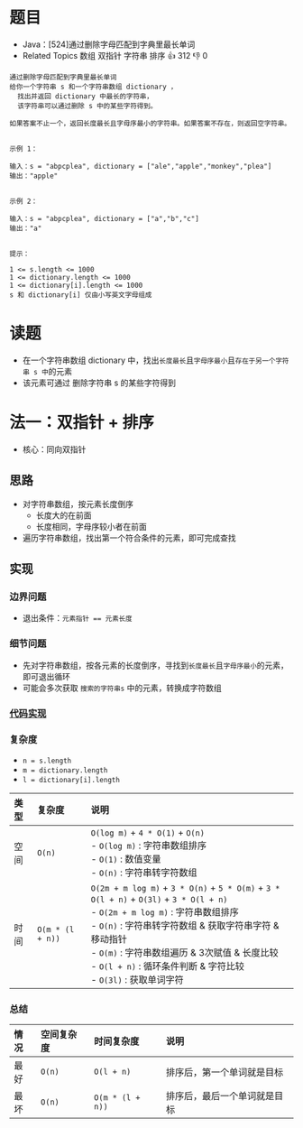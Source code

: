 # 题目

- Java：[524]通过删除字母匹配到字典里最长单词
- Related Topics 数组 双指针 字符串 排序 👍 312 👎 0

```text
通过删除字母匹配到字典里最长单词
给你一个字符串 s 和一个字符串数组 dictionary ，
  找出并返回 dictionary 中最长的字符串，
  该字符串可以通过删除 s 中的某些字符得到。

如果答案不止一个，返回长度最长且字母序最小的字符串。如果答案不存在，则返回空字符串。 


示例 1： 

输入：s = "abpcplea", dictionary = ["ale","apple","monkey","plea"]
输出："apple"


示例 2： 

输入：s = "abpcplea", dictionary = ["a","b","c"]
输出："a"


提示： 

1 <= s.length <= 1000 
1 <= dictionary.length <= 1000 
1 <= dictionary[i].length <= 1000 
s 和 dictionary[i] 仅由小写英文字母组成 
```

# 读题

- 在一个字符串数组 dictionary 中，找出`长度最长`且`字母序最小`且`存在于另一个字符串 s 中`的元素
- 该元素可通过 删除字符串 s 的某些字符得到

# 法一：双指针 + 排序

- 核心：同向双指针

## 思路

- 对字符串数组，按元素长度倒序
  - 长度大的在前面
  - 长度相同，字母序较小者在前面
- 遍历字符串数组，找出第一个符合条件的元素，即可完成查找

## 实现

### 边界问题

- 退出条件：`元素指针 == 元素长度`

### 细节问题

- 先对字符串数组，按各元素的长度倒序，寻找到`长度最长`且`字母序最小`的元素，即可退出循环
- 可能会多次获取 `搜索的字符串s` 中的元素，转换成字符数组

### [代码实现](/src/main/java/leetcode/sub0524/Demo01.java)

### 复杂度

- `n = s.length`
- `m = dictionary.length`
- `l = dictionary[i].length`

类型 | 复杂度 | 说明
:--- |:--- |:---
空间 | `O(n)` | `O(log m)` + `4 * O(1)` + `O(n)` </br> - `O(log m)` : 字符串数组排序 </br> - `O(1)` : 数值变量 </br> - `O(n)` : 字符串转字符数组
时间 | `O(m * (l + n))` | `O(2m + m log m)` + `3 * O(n)` + `5 * O(m)` + `3 * O(l + n)` + `O(3l)` + `3 * O(l + n)` </br> - `O(2m + m log m)` : 字符串数组排序 </br> - `O(n)` : 字符串转字符数组 & 获取字符串字符 & 移动指针 </br> - `O(m)` : 字符串数组遍历 & 3次赋值 & 长度比较 </br> - `O(l + n)` : 循环条件判断 & 字符比较 </br> - `O(3l)` : 获取单词字符

### 总结

情况 | 空间复杂度 | 时间复杂度 | 说明
:--- |:--- |:--- |:---
最好 | `O(n)` | `O(l + n)` | 排序后，第一个单词就是目标
最坏 | `O(n)` | `O(m * (l + n))` | 排序后，最后一个单词就是目标
